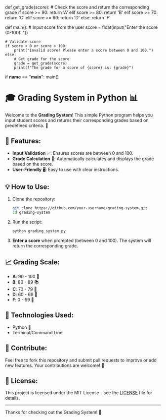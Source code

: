 def get_grade(score):
    # Check the score and return the corresponding grade
    if score >= 90:
        return 'A'
    elif score >= 80:
        return 'B'
    elif score >= 70:
        return 'C'
    elif score >= 60:
        return 'D'
    else:
        return 'F'

def main():
    # Input score from the user
    score = float(input("Enter the score (0-100): "))

    # Validate score
    if score < 0 or score > 100:
        print("Invalid score! Please enter a score between 0 and 100.")
    else:
        # Get grade for the score
        grade = get_grade(score)
        print(f"The grade for a score of {score} is: {grade}")

if __name__ == "__main__":
    main()
# 🎓 **Grading System in Python** 📊

Welcome to the **Grading System**! This simple Python program helps you input student scores and returns their corresponding grades based on predefined criteria. 📝

## 📜 **Features**:
- **Input Validation** ✅: Ensures scores are between 0 and 100.
- **Grade Calculation** 🎯: Automatically calculates and displays the grade based on the score.
- **User-Friendly** 🖥️: Easy to use with clear instructions.

## 💡 **How to Use**:
1. Clone the repository:
    ```bash
    git clone https://github.com/your-username/grading-system.git
    cd grading-system
    ```

2. Run the script:
    ```bash
    python grading_system.py
    ```

3. **Enter a score** when prompted (between 0 and 100). The system will return the corresponding grade.

## 📈 **Grading Scale**:
- **A**: 90 - 100 🎉
- **B**: 80 - 89 📚
- **C**: 70 - 79 📝
- **D**: 60 - 69 🔨
- **F**: 0 - 59 🚫

## 🔧 **Technologies Used**:
- Python 🐍
- Terminal/Command Line

## 🚀 **Contribute**:
Feel free to fork this repository and submit pull requests to improve or add new features. Your contributions are welcome! 🌱

## 📄 **License**:
This project is licensed under the MIT License - see the [LICENSE](LICENSE) file for details.

---

Thanks for checking out the Grading System! 🌟
